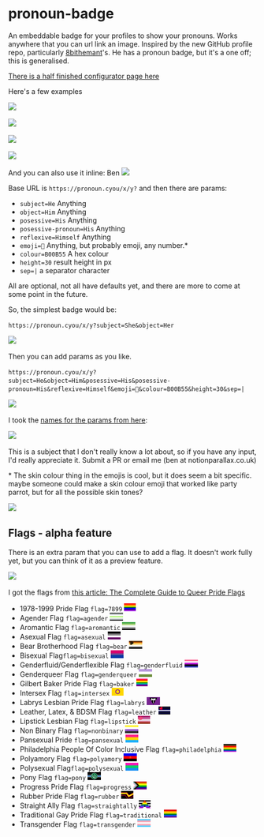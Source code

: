 # pronoun-badge

An embeddable badge for your profiles to show your pronouns. Works anywhere that you can url link an image. Inspired by the new GitHub profile repo, particularly [8bithemant](https://github.com/8bithemant/8bithemant)'s. He has a pronoun badge, but it's a one off; this is generalised.

[There is a half finished configurator page here](https://notionparallax.github.io/pronoun-badge/)

Here's a few examples

![](https://pronoun.cyou/x/y?subject=He&object=Him&posessive=His&posessive-pronoun=His&reflexive=Himself&emoji=👫&colour=B00B55&height=30&sep=|)

![](https://pronoun.cyou/x/y?subject=She&object=Her&posessive=Hers&posessive-pronoun=Hers&reflexive=Herself&emoji=👫👩🏼‍🤝‍👩🏻&colour=05968c&height=30&sep=⋆)

![](https://pronoun.cyou/x/y?subject=Per&object=Per&posessive=Pers&posessive-pronoun=Pers&reflexive=Perself&emoji=🖖&colour=677d01&height=26&sep=%20-%20)

![](https://pronoun.cyou/x/y?subject=She&object=Her&posessive=Hers&height=20)

And you can also use it inline: Ben ![](https://pronoun.cyou/x/y?subject=He&object=Him&height=20)

Base URL is `https://pronoun.cyou/x/y?` and then there are params:

- `subject=He` Anything
- `object=Him` Anything
- `posessive=His` Anything
- `posessive-pronoun=His` Anything
- `reflexive=Himself` Anything
- `emoji=👫` Anything, but probably emoji, any number.\*
- `colour=B00B55` A hex colour
- `height=30` result height in px
- `sep=|` a separator character

All are optional, not all have defaults yet, and there are more to come at some point in the future.

So, the simplest badge would be:

`https://pronoun.cyou/x/y?subject=She&object=Her`

![](https://pronoun.cyou/x/y?subject=She&object=Her)

Then you can add params as you like.

`https://pronoun.cyou/x/y?subject=He&object=Him&posessive=His&posessive-pronoun=His&reflexive=Himself&emoji=👫&colour=B00B55&height=30&sep=|`

![](https://pronoun.cyou/x/y?subject=He&object=Him&posessive=His&posessive-pronoun=His&reflexive=Himself&emoji=👫&colour=B00B55&height=30&sep=|)

I took the [names for the params from here](https://uwm.edu/lgbtrc/support/gender-pronouns/):

![](https://uwm.edu/lgbtrc/wp-content/uploads/sites/162/2016/04/Pronoun-cards-2016-01-768x439.png)

This is a subject that I don't really know a lot about, so if you have any input, I'd really appreciate it. Submit a PR or email me (ben at notionparallax.co.uk)

\* The skin colour thing in the emojis is cool, but it does seem a bit specific. maybe someone could make a skin colour emoji that worked like party parrot, but for all the possible skin tones?

![](https://cultofthepartyparrot.com/parrots/hd/parrot.gif)

## Flags - alpha feature

There is an extra param that you can use to add a flag. It doesn't work fully yet, but you can think of it as a preview feature.

![](https://pronoun.cyou/x/y?subject=She&object=Her&posessive=Hers&posessive-pronoun=Hers&reflexive=Herself&emoji=👩🏾‍🤝‍👩🏽✊&colour=B00B55&height=30&sep=%20|%20&flag=nonbinary)

I got the flags from [this article: The Complete Guide to Queer Pride Flags](https://www.pride.com/pride/2018/6/13/complete-guide-queer-pride-flags-0)

<style>

li img {height:1rem;}

</style>

- 1978-1999 Pride Flag `flag=7899` ![](https://raw.githubusercontent.com/notionparallax/pronoun-badge/master/public/flags/7899.jpg)
- Agender Flag `flag=agender` ![](https://raw.githubusercontent.com/notionparallax/pronoun-badge/master/public/flags/Agender.jpg)
- Aromantic Flag `flag=aromantic` ![](https://raw.githubusercontent.com/notionparallax/pronoun-badge/master/public/flags/Aromantic.jpg)
- Asexual Flag `flag=asexual` ![](https://raw.githubusercontent.com/notionparallax/pronoun-badge/master/public/flags/Asexual.jpg)
- Bear Brotherhood Flag `flag=bear` ![](https://raw.githubusercontent.com/notionparallax/pronoun-badge/master/public/flags/Bear.png)
- Bisexual Flag`flag=bisexual` ![](https://raw.githubusercontent.com/notionparallax/pronoun-badge/master/public/flags/Bisexual.jpg)
- Genderfluid/Genderflexible Flag `flag=genderfluid` ![](https://raw.githubusercontent.com/notionparallax/pronoun-badge/master/public/flags/Genderfluid.jpg)
- Genderqueer Flag `flag=genderqueer` ![](https://raw.githubusercontent.com/notionparallax/pronoun-badge/master/public/flags/Genderqueer.jpg)
- Gilbert Baker Pride Flag `flag=baker` ![](https://raw.githubusercontent.com/notionparallax/pronoun-badge/master/public/flags/Baker.jpg)
- Intersex Flag `flag=intersex` ![](https://raw.githubusercontent.com/notionparallax/pronoun-badge/master/public/flags/Intersex.png)
- Labrys Lesbian Pride Flag `flag=labrys` ![](https://raw.githubusercontent.com/notionparallax/pronoun-badge/master/public/flags/Labrys.jpg)
- Leather, Latex, & BDSM Flag `flag=leather` ![](https://raw.githubusercontent.com/notionparallax/pronoun-badge/master/public/flags/Leather.png)
- Lipstick Lesbian Flag `flag=lipstick` ![](https://raw.githubusercontent.com/notionparallax/pronoun-badge/master/public/flags/Lipstick.jpg)
- Non Binary Flag `flag=nonbinary` ![](https://raw.githubusercontent.com/notionparallax/pronoun-badge/master/public/flags/NonBinary.jpg)
- Pansexual Pride `flag=pansexual` ![](https://raw.githubusercontent.com/notionparallax/pronoun-badge/master/public/flags/Pansexual.jpg)
- Philadelphia People Of Color Inclusive Flag `flag=philadelphia` ![](https://raw.githubusercontent.com/notionparallax/pronoun-badge/master/public/flags/Philadelphia.jpg)
- Polyamory Flag `flag=polyamory` ![](https://raw.githubusercontent.com/notionparallax/pronoun-badge/master/public/flags/Polyamory.png)
- Polysexual Flag`flag=polysexual` ![](https://raw.githubusercontent.com/notionparallax/pronoun-badge/master/public/flags/Polysexual.png)
- Pony Flag `flag=pony` ![](https://raw.githubusercontent.com/notionparallax/pronoun-badge/master/public/flags/Pony.jpg)
- Progress Pride Flag `flag=progress` ![](https://raw.githubusercontent.com/notionparallax/pronoun-badge/master/public/flags/Progress.jpg)
- Rubber Pride Flag `flag=rubber` ![](https://raw.githubusercontent.com/notionparallax/pronoun-badge/master/public/flags/Rubber.png)
- Straight Ally Flag `flag=straightally` ![](https://raw.githubusercontent.com/notionparallax/pronoun-badge/master/public/flags/StraightAlly.jpg)
- Traditional Gay Pride Flag `flag=traditional` ![](https://raw.githubusercontent.com/notionparallax/pronoun-badge/master/public/flags/Traditional.jpg)
- Transgender Flag `flag=transgender` ![](https://raw.githubusercontent.com/notionparallax/pronoun-badge/master/public/flags/Transgender.jpg)
